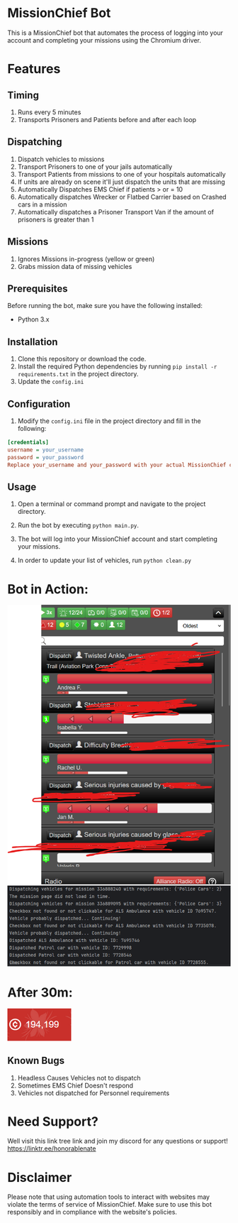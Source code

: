 # MissionChief Bot

This is a MissionChief bot that automates the process of logging into your account and completing your missions using the Chromium driver.

# Features

## Timing
1. Runs every 5 minutes
2. Transports Prisoners and Patients before and after each loop

## Dispatching
1. Dispatch vehicles to missions
2. Transport Prisoners to one of your jails automatically
3. Transport Patients from missions to one of your hospitals automatically
4. If units are already on scene it'll just dispatch the units that are missing
5. Automatically Dispatches EMS Chief if patients > or = 10
6. Automatically dispatches Wrecker or Flatbed Carrier based on Crashed cars in a mission
7. Automatically dispatches a Prisoner Transport Van if the amount of prisoners is greater than 1

## Missions
1. Ignores Missions in-progress (yellow or green)
2. Grabs mission data of missing vehicles

## Prerequisites

Before running the bot, make sure you have the following installed:

- Python 3.x

## Installation

1. Clone this repository or download the code.
2. Install the required Python dependencies by running `pip install -r requirements.txt` in the project directory.
3. Update the `config.ini` 

## Configuration

1. Modify the `config.ini` file in the project directory and fill in the following:

```ini
[credentials]
username = your_username
password = your_password
Replace your_username and your_password with your actual MissionChief credentials.
```
## Usage
1. Open a terminal or command prompt and navigate to the project directory.

2. Run the bot by executing `python main.py`.

3. The bot will log into your MissionChief account and start completing your missions.

4. In order to update your list of vehicles, run `python clean.py`

# Bot in Action:

![img.png](imgs/img.png)
![img_1.png](imgs/img_1.png)
# After 30m: 

![img_2.png](imgs/img_2.png)

## Known Bugs
1. Headless Causes Vehicles not to dispatch
2. Sometimes EMS Chief Doesn't respond
3. Vehicles not dispatched for Personnel requirements

# Need Support?
Well visit this link tree link and join my discord for any questions or support! https://linktr.ee/honorablenate

# Disclaimer
Please note that using automation tools to interact with websites may violate the terms of service of MissionChief. Make sure to use this bot responsibly and in compliance with the website's policies.